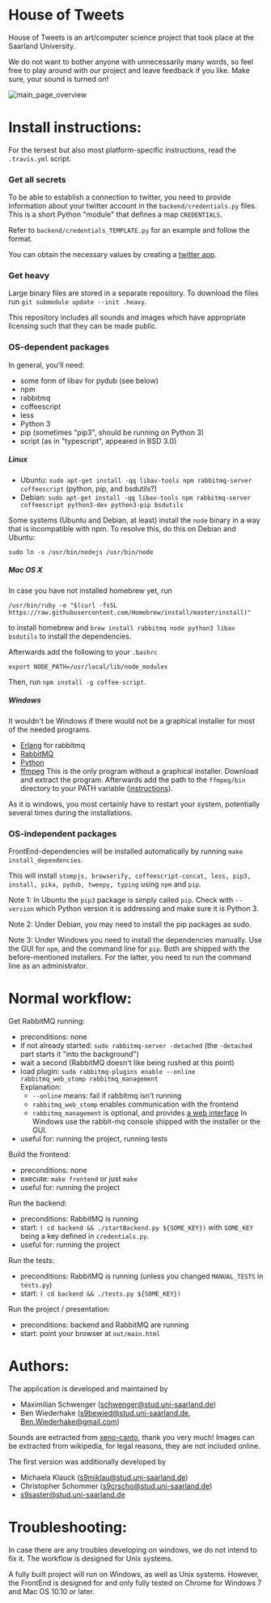 House of Tweets
===============

<!-- Do not change the first three lines; it is used by provide.sh to verify
     stuff.  Also, HTML comments need to stand alone. -->

House of Tweets is an art/computer science project that took place at the Saarland University.

We do not want to bother anyone with unnecessarily many words, so feel free to play around with our project and leave feedback if you like. Make sure, your sound is turned on!

![main_page_overview](https://github.com/Schwenger/House-Of-Tweets/blob/master/preview.png)


Install instructions:
=====================

For the tersest but also most platform-specific instructions, read the `.travis.yml` script.


### Get all secrets

To be able to establish a connection to twitter, you need to provide information about your twitter account in the `backend/credentials.py` files. This is a short Python "module" that defines a map `CREDENTIALS`.

Refer to `backend/credentials_TEMPLATE.py` for an example and follow the format.

You can obtain the necessary values by creating a [twitter app](https://apps.twitter.com/).


### Get heavy

Large binary files are stored in a separate repository. To download the files run `git submodule update --init .heavy`. 

This repository includes all sounds and images which have appropriate licensing such that they can be made public.


### OS-dependent packages

In general, you'll need:
- some form of libav for pydub (see below)
- npm
- rabbitmq
- coffeescript
- less
- Python 3
- pip (sometimes "pip3", should be running on Python 3)
- script (as in "typescript", appeared in BSD 3.0)

##### Linux
- Ubuntu: `sudo apt-get install -qq libav-tools npm rabbitmq-server coffeescript` (python, pip, and bsdutils?)
- Debian: `sudo apt-get install -qq libav-tools npm rabbitmq-server coffeescript python3-dev python3-pip bsdutils`

Some systems (Ubuntu and Debian, at least) install the `node` binary in
a way that is incompatible with npm.  To resolve this, do this on
Debian and Ubuntu:
```
sudo ln -s /usr/bin/nodejs /usr/bin/node
```

##### Mac OS X
In case you have not installed homebrew yet, run 
```
/usr/bin/ruby -e "$(curl -fsSL https://raw.githubusercontent.com/Homebrew/install/master/install)"
```
to install homebrew and `brew install rabbitmq node python3 libav bsdutils` to install the dependencies.

Afterwards add the following to your `.bashrc`
```
export NODE_PATH=/usr/local/lib/node_modules
```
Then, run `npm install -g coffee-script`.

##### Windows
It wouldn't be Windows if there would not be a graphical installer for most of the needed programs. 
- [Erlang](http://www.erlang.org/downloads) for rabbitmq
- [RabbitMQ](https://www.rabbitmq.com/install-windows.html)
- [Python](https://www.python.org/downloads/windows/)
- [ffmpeg](https://ffmpeg.org/download.html) This is the only program without a graphical installer. Download and extract the program. Afterwards add the path to the `ffmpeg/bin` directory to your PATH variable ([instructions](http://stackoverflow.com/questions/23400030/windows-7-add-path)).

As it is windows, you most certainly have to restart your system, potentially several times during the installations.

### OS-independent packages

FrontEnd-dependencies will be installed automatically by running
`make install_dependencies`.

This will install `stompjs, browserify, coffeescript-concat, less, pip3, install, pika, pydub, tweepy, typing` using `npm` and `pip`.

Note 1: In Ubuntu the `pip3` package is simply called `pip`.
Check with `--version` which Python version it is addressing and make sure it is Python 3.

Note 2: Under Debian, you may need to install the pip packages as sudo.

Note 3: Under Windows you need to install the dependencies manually. Use the GUI for `npm`, and the command line for `pip`. Both are shipped with the before-mentioned installers. For the latter, you need to run the command line as an administrator.

Normal workflow:
================

Get RabbitMQ running:
- preconditions: none
- if not already started: `sudo rabbitmq-server -detached` (the `-detached` part starts it "into the background")
- wait a second (RabbitMQ doesn't like being rushed at this point)
- load plugin: `sudo rabbitmq-plugins enable --online rabbitmq_web_stomp rabbitmq_management`  
  Explanation:
    * `--online` means: fail if rabbitmq isn't running
    * `rabbitmq_web_stomp` enables communication with the frontend
    * `rabbitmq_management` is optional, and provides [a web interface](http://localhost:15672)
  In Windows use the rabbit-mq console shipped with the installer or the GUI.
- useful for: running the project, running tests
  
Build the frontend:
- preconditions: none
- execute: `make frontend` or just `make`
- useful for: running the project

Run the backend:
- preconditions: RabbitMQ is running
- start: `( cd backend && ./startBackend.py ${SOME_KEY})` with `SOME_KEY` being a key defined in `credentials.py`.
- useful for: running the project

Run the tests:
- preconditions: RabbitMQ is running (unless you changed `MANUAL_TESTS` in `tests.py`)
- start: `( cd backend && ./tests.py ${SOME_KEY})`

Run the project / presentation:
- preconditions: backend and RabbitMQ are running
- start: point your browser at `out/main.html`


Authors:
========

The application is developed and maintained by
* Maximilian Schwenger (schwenger@stud.uni-saarland.de)
* Ben Wiederhake (s9bewied@stud.uni-saarland.de, Ben.Wiederhake@gmail.com)

Sounds are extracted from [xeno-canto](http://www.xeno-canto.org/about/terms), thank you very much!
Images can be extracted from wikipedia, for legal reasons, they are not included online.

The first version was additionally developed by 
* Michaela Klauck (s9miklau@stud.uni-saarland.de)
* Christopher Schommer (s9crscho@stud.uni-saarland.de)
* s9saster@stud.uni-saarland.de

Troubleshooting:
================
In case there are any troubles developing on windows, we do not intend to fix it. The workflow is designed for Unix systems.

A fully built project will run on Windows, as well as Unix systems. However, the FrontEnd is designed for and only fully tested on Chrome for Windows 7 and Mac OS 10.10 or later.
